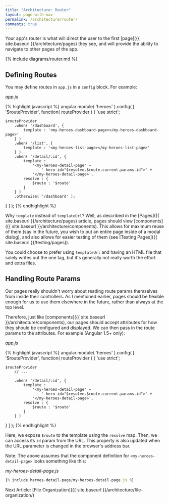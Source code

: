 ```yaml
---
title: "Architecture: Router"
layout: page-with-nav
permalink: /architecture/router/
comments: true
---
```


Your app's router is what will direct the user to the first 
[page]({{ site.baseurl }}/architecture/pages) they see, and will provide 
the ability to navigate to other pages of the app.

{% include diagrams/router.md %}

## Defining Routes

You may define routes in `app.js` in a `config` block. For example:

*app.js*

{% highlight javascript %}
angular.module( 'heroes' ).config( [ '$routeProvider', function( routeProvider ) {
    'use strict';
    
    $routeProvider
        .when( '/dashboard', {
            template : '<my-heroes-dashboard-page></my-heroes-dashboard-page>'
        } )
        .when( '/list', {
            template : '<my-heroes-list-page></my-heroes-list-page>'
        } )
        .when( '/detail/:id', {
            template : 
                '<my-heroes-detail-page' +
                    ' hero-id="$resolve.$route.current.params.id">' +
                '</my-heroes-detail-page>',
            resolve : {
                $route : '$route'
            }
        } )
        .otherwise( '/dashboard' );
    
} ] );
{% endhighlight %}

Why `template` instead of `templateUrl`? Well, as described in the 
[Pages]({{ site.baseurl }}/architecture/pages) article, pages should 
view [components]({{ site.baseurl }}/architecture/components). This 
allows for maximum reuse of them (say in the future, you wish to put an 
entire page inside of a modal dialog), and also allows for easier 
testing of them (see [Testing Pages]({{ site.baseurl }}/testing/pages)).

You could choose to prefer using `templateUrl` and having an HTML file 
that solely writes out the one tag, but it's generally not really worth 
the effort and extra files.


## Handling Route Params

Our pages really shouldn't worry about reading route params themselves 
from inside their controllers. As I mentioned earlier, pages should be 
flexible enough for us to use them elsewhere in the future, rather than
always at the top level.

Therefore, just like [components]({{ site.baseurl }}/architecture/components), 
our pages should accept attributes for how they should be configured and 
displayed. We can then pass in the route params to the attributes. For 
example (Angular 1.5+ only):

*app.js*

{% highlight javascript %}
angular.module( 'heroes' ).config( [ '$routeProvider', function( routeProvider ) {
    'use strict';
    
    $routeProvider
        // ...
        
        .when( '/detail/:id', {
            template : 
                '<my-heroes-detail-page' +
                    ' hero-id="$resolve.$route.current.params.id">' +
                '</my-heroes-detail-page>',
            resolve : {
                $route : '$route'
            }
        } )
    
} ] );
{% endhighlight %}

Here, we expose `$route` to the template using the `resolve` map. Then,
we can access its `id` param from the URL. This property is also updated
when the URL parameter is changed in the browser's address bar.

Note: The above assumes that the component definition for 
`<my-heroes-detail-page>` looks something like this:
 
*my-heroes-detail-page.js*

```javascript
{% include heroes-detail-page/my-heroes-detail-page.js %}
```


Next Article: [File Organization]({{ site.baseurl }}/architecture/file-organization/)
    